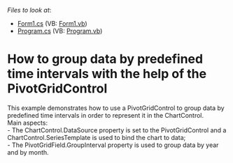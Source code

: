 <!-- default file list -->
*Files to look at*:

* [Form1.cs](./CS/Form1.cs) (VB: [Form1.vb](./VB/Form1.vb))
* [Program.cs](./CS/Program.cs) (VB: [Program.vb](./VB/Program.vb))
<!-- default file list end -->
# How to group data by predefined time intervals with the help of the PivotGridControl


<p>This example demonstrates how to use a PivotGridControl to group data by predefined time intervals in order to represent it in the ChartControl. <br />
Main aspects:<br />
- The ChartControl.DataSource property is set to the PivotGridControl and a ChartControl.SeriesTemplate is used to bind the chart to data;<br />
- The PivotGridField.GroupInterval property is used to group data by year and by month.</p>

<br/>


